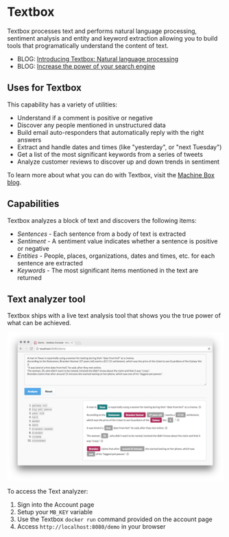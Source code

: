 # Textbox

Textbox processes text and performs natural language processing, sentiment analysis and entity and keyword extraction allowing you to build tools that programatically understand the content of text.

* BLOG: [Introducing Textbox: Natural language processing](https://blog.machinebox.io/introducing-textbox-natural-language-processing-inside-a-docker-container-bdb57a2a3e64)
* BLOG: [Increase the power of your search engine](https://blog.machinebox.io/increase-the-power-of-your-search-engine-with-textbox-bd5f773a1410)

## Uses for Textbox

This capability has a variety of utilities:

* Understand if a comment is positive or negative
* Discover any people mentioned in unstructured data
* Build email auto-responders that automatically reply with the right answers
* Extract and handle dates and times (like "yesterday", or "next Tuesday")
* Get a list of the most significant keywords from a series of tweets
* Analyze customer reviews to discover up and down trends in sentiment

To learn more about what you can do with Textbox, visit the [Machine Box blog](https://blog.machinebox.io/tagged/nlp).

## Capabilities

Textbox analyzes a block of text and discovers the following items:

* *Sentences* - Each sentence from a body of text is extracted
* *Sentiment* - A sentiment value indicates whether a sentence is positive or negative
* *Entities* - People, places, organizations, dates and times, etc. for each sentence are extracted
* *Keywords* - The most significant items mentioned in the text are returned

## Text analyzer tool

Textbox ships with a live text analysis tool that shows you the true power of
what can be achieved.

![Text analyzer demo preview](textbox-demo.png)

To access the Text analyzer:

1. Sign into the Account page
1. Setup your `MB_KEY` variable
1. Use the Textbox `docker run` command provided on the account page
1. Access `http://localhost:8080/demo` in your browser
